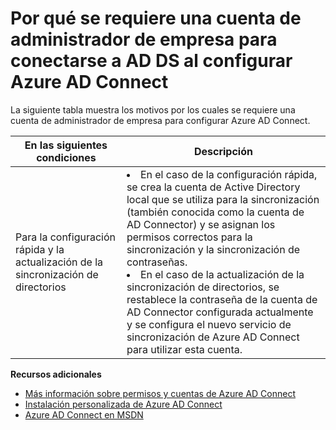 <properties 
	pageTitle="Por qué se requiere una cuenta de administrador de empresa" 
	description="Descripción de la configuración personalizada." 
	services="active-directory" 
	documentationCenter="" 
	authors="billmath" 
	manager="swadhwa" 
	editor="curtand"/>

<tags 
	ms.service="active-directory" 
	ms.workload="identity" 
	ms.tgt_pltfrm="na" 
	ms.devlang="na" 
	ms.topic="article" 
	ms.date="05/28/2015" 
	ms.author="billmath"/>

# Por qué se requiere una cuenta de administrador de empresa para conectarse a AD DS al configurar Azure AD Connect

La siguiente tabla muestra los motivos por los cuales se requiere una cuenta de administrador de empresa para configurar Azure AD Connect.

En las siguientes condiciones | Descripción 
------------- | ------------- |
Para la configuración rápida y la actualización de la sincronización de directorios | <li>En el caso de la configuración rápida, se crea la cuenta de Active Directory local que se utiliza para la sincronización (también conocida como la cuenta de AD Connector) y se asignan los permisos correctos para la sincronización y la sincronización de contraseñas.</li> <li>En el caso de la actualización de la sincronización de directorios, se restablece la contraseña de la cuenta de AD Connector configurada actualmente y se configura el nuevo servicio de sincronización de Azure AD Connect para utilizar esta cuenta. </li>



**Recursos adicionales**


* [Más información sobre permisos y cuentas de Azure AD Connect](active-directory-aadconnect-account-summary.md)
* [Instalación personalizada de Azure AD Connect](active-directory-aadconnect-get-started-custom.md)
* [Azure AD Connect en MSDN](https://msdn.microsoft.com/library/azure/dn832695.aspx) 

<!---HONumber=August15_HO6-->